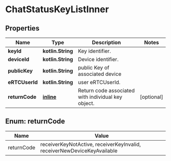 
# ChatStatusKeyListInner

## Properties
Name | Type | Description | Notes
------------ | ------------- | ------------- | -------------
**keyId** | **kotlin.String** | Key identifier. | 
**deviceId** | **kotlin.String** | Device identifier. | 
**publicKey** | **kotlin.String** | public Key of associated device | 
**eRTCUserId** | **kotlin.String** | user eRTCUserId. | 
**returnCode** | [**inline**](#ReturnCode) | Return code associated with individual key object. |  [optional]


<a name="ReturnCode"></a>
## Enum: returnCode
Name | Value
---- | -----
returnCode | receiverKeyNotActive, receiverKeyInvalid, receiverNewDeviceKeyAvailable



